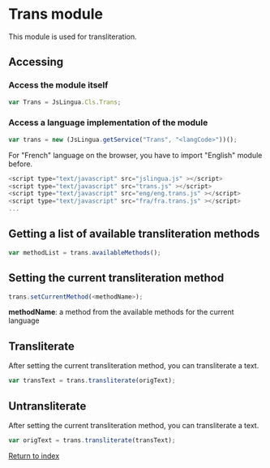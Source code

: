 # Trans module

This module is used for transliteration.

## Accessing

### Access the module itself

```javascript
var Trans = JsLingua.Cls.Trans;
```

### Access a language implementation of the module

```javascript
var trans = new (JsLingua.getService("Trans", "<langCode>"))();
```

For "French" language on the browser, you have to import "English" module before.

```javascript
<script type="text/javascript" src="jslingua.js" ></script>
<script type="text/javascript" src="trans.js" ></script>
<script type="text/javascript" src="eng/eng.trans.js" ></script>
<script type="text/javascript" src="fra/fra.trans.js" ></script>
...
```

## Getting a list of available transliteration methods

```javascript
var methodList = trans.availableMethods();
```

## Setting the current transliteration method

```javascript
trans.setCurrentMethod(<methodName>);
```

**methodName**: a method from the available methods for the current language

## Transliterate

After setting the current transliteration method, you can transliterate a text.

```javascript
var transText = trans.transliterate(origText);
```

## Untransliterate

After setting the current transliteration method, you can transliterate a text.

```javascript
var origText = trans.transliterate(transText);
```


[Return to index](./index.md)
